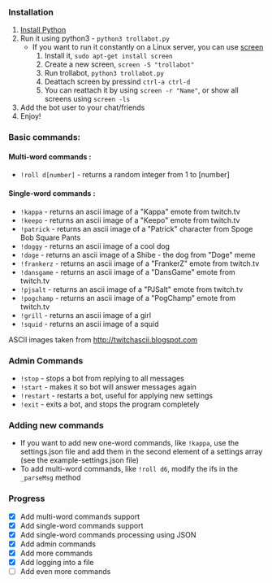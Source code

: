 ### Installation 

1. [Install Python](https://www.python.org/downloads/)
2. Run it using python3 - `python3 trollabot.py`
    * If you want to run it constantly on a Linux server, you can use [screen](https://www.gnu.org/software/screen/)
        1. Install it, `sudo apt-get install screen`
        2. Create a new screen, `screen -S "trollabot"`
        3. Run trollabot, `python3 trollabot.py`
        4. Deattach screen by pressind `ctrl-a ctrl-d`
        5. You can reattach it by using `screen -r "Name"`, or show all screens using `screen -ls`
3. Add the bot user to your chat/friends
4. Enjoy!


### Basic commands:


#### Multi-word commands :

* `!roll d[number]` - returns a random integer from 1 to [number]
   
#### Single-word commands :

* `!kappa` - returns an ascii image of a "Kappa" emote from twitch.tv
* `!keepo` - returns an ascii image of a "Keepo" emote from twitch.tv
* `!patrick` - returns an ascii image of a "Patrick" character from Spoge Bob Square Pants
* `!doggy` - returns an ascii image of a cool dog
* `!doge` - returns an ascii image of a Shibe - the dog from "Doge" meme
* `!frankerz` - returns an ascii image of a "FrankerZ" emote from twitch.tv
* `!dansgame` - returns an ascii image of a "DansGame" emote from twitch.tv
* `!pjsalt` - returns an ascii image of a "PJSalt" emote from twitch.tv
* `!pogchamp` - returns an ascii image of a "PogChamp" emote from twitch.tv
* `!grill` - returns an ascii image of a girl
* `!squid` - returns an ascii image of a squid
   
ASCII images taken from http://twitchascii.blogspot.com


### Admin Commands


* `!stop` - stops a bot from replying to all messages
* `!start` - makes it so bot will answer messages again
* `!restart` - restarts a bot, useful for applying new settings
* `!exit` - exits a bot, and stops the program completely


### Adding new commands 


* If you want to add new one-word commands, like `!kappa`, use the settings.json file and add them in the second element of a settings array (see the example-settings.json file)
* To add multi-word commands, like `!roll d6`, modify the ifs in the `_parseMsg` method


### Progress


- [x] Add multi-word commands support
- [x] Add single-word commands support
- [x] Add single-word commands processing using JSON
- [x] Add admin commands 
- [x] Add more commands
- [x] Add logging into a file
- [ ] Add even more commands
